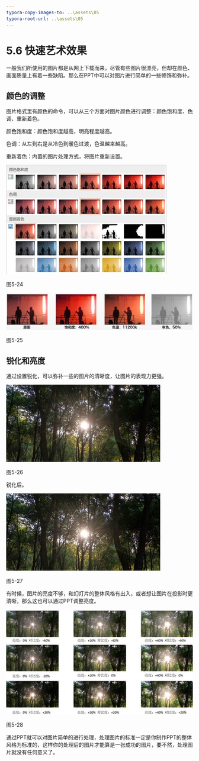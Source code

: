 ```yaml
---
typora-copy-images-to: ..\assets\05
typora-root-url: ..\assets\05
---
```


# 5.6  快速艺术效果

一般我们所使用的图片都是从网上下载而来，尽管有些图片很漂亮，但却在颜色、画面质量上有着一些缺陷。那么在PPT中可以对图片进行简单的一些修饰和弥补。

## **颜色的调整**

图片格式里有颜色的命令，可以从三个方面对图片颜色进行调整：颜色饱和度、色调、重新着色。

颜色饱和度：颜色饱和度越高，明亮程度越高。

色调：从左到右是从冷色到暖色过渡，色温越来越高。

重新着色：内置的图片处理方式，将图片重新设置。

![img](../../.gitbook/assets/image029%20%281%29.jpg)

图5-24

![img](../../.gitbook/assets/image030.jpg)

图5-25

## **锐化和亮度**

通过设置锐化，可以弥补一些的图片的清晰度，让图片的表现力更强。

![img](../../.gitbook/assets/image031%20%286%29.jpg)

图5-26

锐化后。

![img](../../.gitbook/assets/image032%20%2813%29.jpg)

图5-27

有时候，图片的亮度不够，和幻灯片的整体风格有出入，或者想让图片在投影时更清晰，那么这也可以通过PPT调整亮度。

![img](../../.gitbook/assets/image033%20%287%29.jpg)

图5-28

通过PPT就可以对图片简单的进行处理，处理图片的标准一定是你制作PPT的整体风格为标准的，这样你的处理后的图片才能算是一张成功的图片，要不然，处理图片就没有任何意义了。

